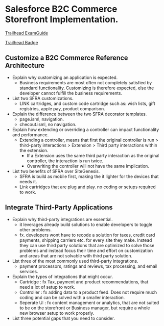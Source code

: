 # Salesforce B2C Commerce Storefront Implementation.

[Trailhead ExamGuide](https://trailhead.salesforce.com/help?article=Salesforce-Certified-B2C-Commerce-Developer-Exam-Guide)

[Trailhead Badge](https://trailhead.salesforce.com/content/learn/modules/b2c-implement-functional-solution?trailmix_creator_id=jlayton&trailmix_slug=b-2-c-commerce-learning)

## Customize a B2C Commerce Reference Architecture

- Explain why customizing an application is expected.
  - Business requirements are most often not completely satisfied by standard functionality. Customizing is therefore expected, else the developer cannot fulfill the business requirements.
- List two SFRA customizations.
  - LINK cartridges, and custom code cartridge such as: wish lists, gift registries, apple pay, product comparison.
- Explain the difference between the two SFRA decorator templates.
  - page.isml, navigation.
  - checout.isml, no navigation.
- Explain how extending or overriding a controller can impact functionality and performance.
  - Extending a controller, means that first the original controller is run > third-party interactions > Extension > Third party interactions within the extension.
    - If a Extension uses the same third party interaction as the original controller, the interaction is run twice.
    - Overwriting the controller will not have the same implication.
- List two benefits of SFRA over SiteGenesis.
  - SFRA is build as mobile first, making the it lighter for the devices that needs it.
  - Link cartridges that are plug and play. no coding or setups required to work.

## Integrate Third-Party Applications

- Explain why third-party integrations are essential.
  - it leverages already build solutions to enable developers to toggle other problems.
  - fx. developers wont have to recode a solution for taxes, credit card payments, shipping carriers etc. for every site they make. Instead they can use third party solutions that are optimized to solve those problems and instead focus their time and effort on customization and areas that are not solvable with third party solution.
- List three of the most commonly used third-party integrations.
  - payment processors, ratings and reviews, tax processing, and email services.
- Explain the types of integrations that might occur.
  - Cartridge : fx Tax, payment and product recommendations, that need a lot of setup to work.
  - Controller : fx adding data to a product feed. Does not require much coding and can be solved with a smaller interaction.
  - Seperate UI : fx content management or analytics, that are not suited to be on the storefront or Business manager, but require a whole new browser setup to work properly.
- List three potential gaps that you need to consider.
